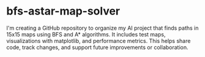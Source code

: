 # bfs-astar-map-solver
I'm creating a GitHub repository to organize my AI project that finds paths in 15x15 maps using BFS and A* algorithms. It includes test maps, visualizations with matplotlib, and performance metrics. This helps share code, track changes, and support future improvements or collaboration.

